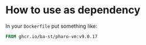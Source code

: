 # How to use as dependency

In your `Dockerfile` put something like:

```dockerfile
FROM ghcr.io/ba-st/pharo-vm:v9.0.17
```
